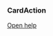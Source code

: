 ### CardAction

<a href="http://www.material-ui.com/#/components/card" target="_blank">Open help</a>
